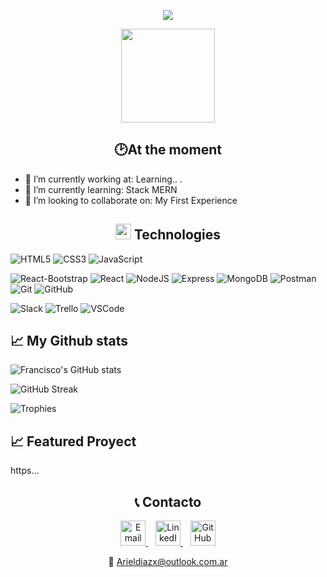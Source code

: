
<div align="center">
	<p>
  <a href="https://github.com/DenverCoder1/readme-typing-svg"><img src="https://readme-typing-svg.herokuapp.com?font=Time+New+Roman&color=cyan&size=25&center=true&vCenter=true&width=600&height=100&lines=¡Hi+There!+👋+I´m+Francisco+Díaz;This+Is+My+Profile+😃;"></a>
</p>
<div align="center">
  <img src="https://res.cloudinary.com/dpy5kwico/image/upload/v1753948930/IMG_20250228_153021622_tjvdi8.jpg" width="150" />
</div>
</div>

## <h2 align="center">🕑At the moment </h2>
- 🔭 I’m currently working at: Learning.. .
- 🌱 I’m currently learning: Stack MERN
- 👯 I’m looking to collaborate on: My First Experience

## <h2 align="center"> <img src="https://media2.giphy.com/media/QssGEmpkyEOhBCb7e1/giphy.gif?cid=ecf05e47a0n3gi1bfqntqmob8g9aid1oyj2wr3ds3mg700bl&rid=giphy.gif" width ="25"> Technologies </h2>

 ![HTML5](https://img.shields.io/badge/HTML5%20-%23E34F26.svg?style=for-the-badge&logo=html5&logoColor=white)
   ![CSS3](https://img.shields.io/badge/CSS%20-%231572B6.svg?style=for-the-badge&logo=css3&logoColor=white)
   ![JavaScript](https://img.shields.io/badge/JavaScript%20-%23F7DF1E.svg?style=for-the-badge&logo=javascript&logoColor=black)
   
![React-Bootstrap](https://img.shields.io/badge/React--Bootstrap-563d7c?style=for-the-badge&logo=bootstrap&logoColor=white)
![React](https://img.shields.io/badge/react-%2320232a.svg?style=for-the-badge&logo=react&logoColor=%2361DAFB)
![NodeJS](https://img.shields.io/badge/node.js-6DA55F?style=for-the-badge&logo=node.js&logoColor=white)
![Express](https://img.shields.io/badge/Express-000000?style=for-the-badge&logo=express&logoColor=white)
![MongoDB](https://img.shields.io/badge/mongodb-%2347A248.svg?style=for-the-badge&logo=mongodb&logoColor=white)
![Postman](https://img.shields.io/badge/Postman-FF6C37?style=for-the-badge&logo=postman&logoColor=white)
![Git](https://img.shields.io/badge/git-%23F05033.svg?style=for-the-badge&logo=git&logoColor=white)
![GitHub](https://img.shields.io/badge/github-%23121011.svg?style=for-the-badge&logo=github&logoColor=white)

![Slack](https://img.shields.io/badge/Slack-4A154B?style=for-the-badge&logo=slack&logoColor=white)
![Trello](https://img.shields.io/badge/Trello-0052CC?style=for-the-badge&logo=trello&logoColor=white)
![VSCode](https://img.shields.io/badge/VSCode-007ACC?style=for-the-badge&logo=visual-studio-code&logoColor=white)


## 📈 My Github stats

![Francisco's GitHub stats](https://github-readme-stats.vercel.app/api?username=franciscoadiaz&show_icons=true&theme=tokyonight)


![GitHub Streak](https://streak-stats.demolab.com/?user=franciscoadiaz&theme=tokyonight)

![Trophies](https://github-profile-trophy.vercel.app/?username=franciscodiaz)

## 📈 Featured Proyect
https...

## <h2 align="center">📞 Contacto</h2>

<div align="center">

<a href="mailto:Arieldiazx@outlook.com.ar" target="_blank">
  <img src="https://img.icons8.com/?size=100&id=13640&format=png&color=000000" width="40px" alt="Email" />
</a>
&nbsp;&nbsp;
<a href="https://www.linkedin.com/in/TU-USUARIO" target="_blank">
  <img src="https://img.icons8.com/?size=100&id=13930&format=png&color=000000" width="40px" alt="LinkedIn" />
</a>
&nbsp;&nbsp;
<a href="https://github.com/TU-USUARIO" target="_blank">
  <img src="https://img.icons8.com/?size=100&id=12599&format=png&color=000000" width="40px" alt="GitHub" />
</a>

<p>
📧 <a href="mailto:Arieldiazx@outlook.com.ar">Arieldiazx@outlook.com.ar</a>
</p>

</div>

